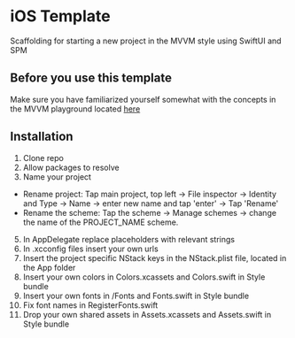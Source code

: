 # iOS Template

Scaffolding for starting a new project in the MVVM style using SwiftUI and SPM

## Before you use this template

Make sure you have familiarized yourself somewhat with the concepts in the MVVM playground located [here](https://github.com/nodes-ios/mvvm-playground)

## Installation

1. Clone repo
2. Allow packages to resolve
3. Name your project
- Rename project: Tap main project, top left -> File inspector -> Identity and Type -> Name -> enter new name and tap 'enter' -> Tap 'Rename'
- Rename the scheme: Tap the scheme -> Manage schemes -> change the name of the PROJECT_NAME scheme.
5. In AppDelegate replace placeholders with relevant strings
6. In .xcconfig files insert your own urls
7. Insert the project specific NStack keys in the NStack.plist file, located in the App folder
8. Insert your own colors in Colors.xcassets and Colors.swift in Style bundle
9. Insert your own fonts in /Fonts and Fonts.swift in Style bundle
10. Fix font names in RegisterFonts.swift
11. Drop your own shared assets in Assets.xcassets and Assets.swift in Style bundle
